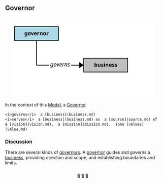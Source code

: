 ## Governor

<div  style="float: right; margin: 20px"><img src="governor.svg"/></div>

In the context of this [Model](model.md), a [Governor](governor.md)

```
<i>governs</i>  a [business](business.md)
<i>serves</i>  a [business](business.md) as  a [source](source.md) of  a [vision](vision.md),  a [mission](mission.md),  some [values](value.md)
```

### Discussion

There are several kinds of [governors](governor.md). A [governor](governor.md) guides and governs a [business](business.md), providing direction and scope,
and establishing boundaries and limits.


<h3 align="center"><b>&sect; &sect; &sect;</b></h3>
